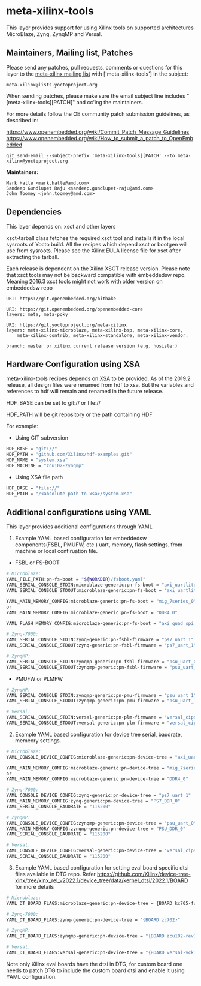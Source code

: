 # meta-xilinx-tools

This layer provides support for using Xilinx tools on supported architectures
MicroBlaze, Zynq, ZynqMP and Versal.

## Maintainers, Mailing list, Patches

Please send any patches, pull requests, comments or questions for this layer to
the [meta-xilinx mailing list](https://lists.yoctoproject.org/g/meta-xilinx)
with ['meta-xilinx-tools'] in the subject:

	meta-xilinx@lists.yoctoproject.org

When sending patches, please make sure the email subject line includes
"[meta-xilinx-tools][PATCH]" and cc'ing the maintainers.

For more details follow the OE community patch submission guidelines, as described in:

https://www.openembedded.org/wiki/Commit_Patch_Message_Guidelines
https://www.openembedded.org/wiki/How_to_submit_a_patch_to_OpenEmbedded

`git send-email --subject-prefix 'meta-xilinx-tools][PATCH' --to meta-xilinx@yoctoproject.org`

**Maintainers:**

	Mark Hatle <mark.hatle@amd.com>
	Sandeep Gundlupet Raju <sandeep.gundlupet-raju@amd.com>
	John Toomey <john.toomey@amd.com>

## Dependencies

This layer depends on: xsct and other layers

xsct-tarball class fetches the required xsct tool and installs it in the local
sysroots of Yocto build. All the recipes which depend xsct or bootgen will use
from sysroots. Please see the Xilinx EULA license file for xsct after
extracting the tarball.

Each release is dependent on the Xilinx XSCT release version. Please note that
xsct tools may not be backward compatible with embeddedsw repo. Meaning
2016.3 xsct tools might not work with older version on embeddedsw repo

	URI: https://git.openembedded.org/bitbake

	URI: https://git.openembedded.org/openembedded-core
	layers: meta, meta-poky

	URI: https://git.yoctoproject.org/meta-xilinx
	layers: meta-xilinx-microblaze, meta-xilinx-bsp, meta-xilinx-core,
		meta-xilinx-contrib, meta-xilinx-standalone, meta-xilinx-vendor.

	branch: master or xilinx current release version (e.g. hosister)

## Hardware Configuration using XSA

meta-xilinx-tools recipes depends on XSA to be provided.
As of the 2019.2 release, all design files were renamed from hdf to xsa.
But the variables and references to hdf will remain and renamed in the future release.

HDF_BASE can be set to git:// or file://

HDF_PATH will be git repository or the path containing HDF

For example:

* Using GIT subversion
```bash
HDF_BASE = "git://"
HDF_PATH = "github.com/Xilinx/hdf-examples.git"
HDF_NAME = "system.xsa"
HDF_MACHINE = "zcu102-zynqmp"
```
* Using XSA file path
```bash
HDF_BASE = "file://"
HDF_PATH = "/<absolute-path-to-xsa>/system.xsa"
```


## Additional configurations using YAML

This layer provides additional configurations through YAML

1) Example YAML based configuration for embeddedsw components(FSBL, PMUFW, etc.) uart, memory, flash settings.
   from machine or local confiruation file.

* FSBL or FS-BOOT
```bash
# Microblaze:
YAML_FILE_PATH:pn-fs-boot = "${WORKDIR}/fsboot.yaml"
YAML_SERIAL_CONSOLE_STDIN:microblaze-generic:pn-fs-boot = "axi_uartlite_0"
YAML_SERIAL_CONSOLE_STDOUT:microblaze-generic:pn-fs-boot = "axi_uartlite_0"

YAML_MAIN_MEMORY_CONFIG:microblaze-generic:pn-fs-boot = "mig_7series_0"
or
YAML_MAIN_MEMORY_CONFIG:microblaze-generic:pn-fs-boot = "DDR4_0"

YAML_FLASH_MEMORY_CONFIG:microblaze-generic:pn-fs-boot = "axi_quad_spi_0"

# Zynq-7000:
YAML_SERIAL_CONSOLE_STDIN:zynq-generic:pn-fsbl-firmware = "ps7_uart_1"
YAML_SERIAL_CONSOLE_STDOUT:zynq-generic:pn-fsbl-firmware = "ps7_uart_1"

# ZynqMP:
YAML_SERIAL_CONSOLE_STDIN:zynqmp-generic:pn-fsbl-firmware = "psu_uart_0"
YAML_SERIAL_CONSOLE_STDOUT:zynqmp-generic:pn-fsbl-firmware = "psu_uart_0"
```

* PMUFW or PLMFW
```bash
# ZynqMP:
YAML_SERIAL_CONSOLE_STDIN:zynqmp-generic:pn-pmu-firmware = "psu_uart_1"
YAML_SERIAL_CONSOLE_STDOUT:zynqmp-generic:pn-pmu-firmware = "psu_uart_1"

# Versal:
YAML_SERIAL_CONSOLE_STDIN:versal-generic:pn-plm-firmware = "versal_cips_0_pspmc_0_psv_sbsauart_0"
YAML_SERIAL_CONSOLE_STDOUT:versal-generic:pn-plm-firmware = "versal_cips_0_pspmc_0_psv_sbsauart_0"
```

2) Example YAML based configuration for device tree serial, baudrate, memeory settings.

```bash
# Microblaze:
YAML_CONSOLE_DEVICE_CONFIG:microblaze-generic:pn-device-tree = "axi_uartlite_0"

YAML_MAIN_MEMORY_CONFIG:microblaze-generic:pn-device-tree = "mig_7series_0"
or
YAML_MAIN_MEMORY_CONFIG:microblaze-generic:pn-device-tree = "DDR4_0"

# Zynq-7000:
YAML_CONSOLE_DEVICE_CONFIG:zynq-generic:pn-device-tree = "ps7_uart_1"
YAML_MAIN_MEMORY_CONFIG:zynq-generic:pn-device-tree = "PS7_DDR_0"
YAML_SERIAL_CONSOLE_BAUDRATE = "115200"

# ZynqMP:
YAML_CONSOLE_DEVICE_CONFIG:zynqmp-generic:pn-device-tree = "psu_uart_0"
YAML_MAIN_MEMORY_CONFIG:zynqmp-generic:pn-device-tree = "PSU_DDR_0"
YAML_SERIAL_CONSOLE_BAUDRATE = "115200"

# Versal:
YAML_CONSOLE_DEVICE_CONFIG:versal-generic:pn-device-tree = "versal_cips_0_pspmc_0_psv_sbsauart_0"
YAML_SERIAL_CONSOLE_BAUDRATE = "115200"
```

3) Example YAML based configuration for setting eval board specific dtsi files available in DTG repo.
Refer https://github.com/Xilinx/device-tree-xlnx/tree/xlnx_rel_v2022.1/device_tree/data/kernel_dtsi/2022.1/BOARD
for more details

```bash
# Microblaze:
YAML_DT_BOARD_FLAGS:microblaze-generic:pn-device-tree = {BOARD kc705-full}

# Zynq-7000:
YAML_DT_BOARD_FLAGS:zynq-generic:pn-device-tree = "{BOARD zc702}"

# ZynqMP:
YAML_DT_BOARD_FLAGS:zynqmp-generic:pn-device-tree = "{BOARD zcu102-rev1.0}"

# Versal:
YAML_DT_BOARD_FLAGS:versal-generic:pn-device-tree = "{BOARD versal-vck190-reva-x-ebm-01-reva}"
```

Note only Xilinx eval boards have the dtsi in DTG, for custom board one needs
to patch DTG to include the custom board dtsi and enable it using YAML
configuration.

